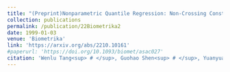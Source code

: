 ```yaml
---
title: "(Preprint)Nonparametric Quantile Regression: Non-Crossing Constraints and Conformal Prediction"
collection: publications
permalink: /publication/22Biometrika2
date: 1999-01-03
venue: 'Biometrika'
link: 'https://arxiv.org/abs/2210.10161'
#paperurl: 'https://doi.org/10.1093/biomet/asac027'
citation: 'Wenlu Tang<sup> # </sup>, Guohao Shen<sup> # </sup>, Yuanyuan Lin* and Jian Huang*. (2022). &quot;Nonparametric Quantile Regression: Non-Crossing Constraints and Conformal Prediction. &quot; <i>.</i>'
---
```

